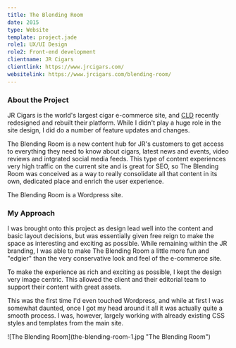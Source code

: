 ```yaml
---
title: The Blending Room
date: 2015
type: Website
template: project.jade
role1: UX/UI Design
role2: Front-end development
clientname: JR Cigars
clientlink: https://www.jrcigars.com/
websitelink: https://www.jrcigars.com/blending-room/
---
```


### About the Project

JR Cigars is the world's largest cigar e-commerce site, and <a href="http://creativelicencedigital.com/" target="_blank" class="highlighted">CLD</a> recently redesigned and rebuilt their platform. While I didn't play a huge role in the site design, I did do a number of feature updates and changes.

The Blending Room is a new content hub for JR's customers to get access to everything they need to know about cigars, latest news and events, video reviews and intgrated social media feeds. This type of content experiences very high traffic on the current site and is great for SEO, so The Blending Room was conceived as a way to really consolidate all that content in its own, dedicated place and enrich the user experience.

The Blending Room is a Wordpress site.

### My Approach

I was brought onto this project as design lead well into the content and basic layout decisions, but was essentially given free reign to make the space as interesting and exciting as possible. While remaining within the JR branding, I was able to make The Blending Room a little more fun and "edgier" than the very conservative look and feel of the e-commerce site.

To make the experience as rich and exciting as possible, I kept the design very image centric. This allowed the client and their editorial team to support their content with great assets.

This was the first time I'd even touched Wordpress, and while at first I was somewhat daunted, once I got my head around it all it was actually quite a smooth process. I was, however, largely working with already existing CSS styles and templates from the main site.

<div class="block-top-md">
![The Blending Room](the-blending-room-1.jpg "The Blending Room")
</div>